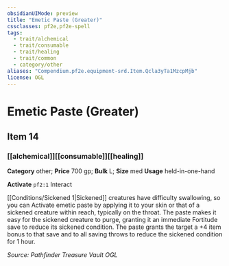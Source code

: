 ```yaml
---
obsidianUIMode: preview
title: "Emetic Paste (Greater)"
cssclasses: pf2e,pf2e-spell
tags:
  - trait/alchemical
  - trait/consumable
  - trait/healing
  - trait/common
  - category/other
aliases: "Compendium.pf2e.equipment-srd.Item.Qcla3yTa1MzcpMjb"
license: OGL
---
```

# Emetic Paste (Greater)
## Item 14
### [[alchemical]][[consumable]][[healing]]

**Category** other; 
**Price** 700 gp; 
**Bulk** L; **Size** med
**Usage** held-in-one-hand

**Activate** `pf2:1` Interact

[[Conditions/Sickened 1|Sickened]] creatures have difficulty swallowing, so you can Activate emetic paste by applying it to your skin or that of a sickened creature within reach, typically on the throat. The paste makes it easy for the sickened creature to purge, granting it an immediate Fortitude save to reduce its sickened condition. The paste grants the target a +4 item bonus to that save and to all saving throws to reduce the sickened condition for 1 hour.

*Source: Pathfinder Treasure Vault*
*OGL*